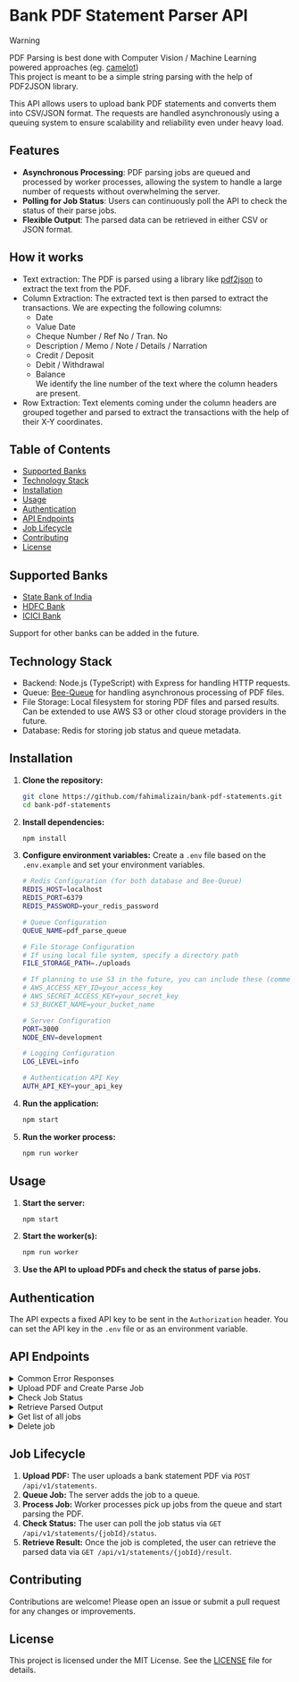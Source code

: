 # Bank PDF Statement Parser API

> [!WARNING]  
> PDF Parsing is best done with Computer Vision / Machine Learning powered approaches (eg. [camelot](https://github.com/atlanhq/camelot))  
> This project is meant to be a simple string parsing with the help of PDF2JSON library.

This API allows users to upload bank PDF statements and converts them into CSV/JSON format. The requests are handled asynchronously using a queuing system to ensure scalability and reliability even under heavy load.

## Features

- **Asynchronous Processing**: PDF parsing jobs are queued and processed by worker processes, allowing the system to handle a large number of requests without overwhelming the server.
- **Polling for Job Status**: Users can continuously poll the API to check the status of their parse jobs.
- **Flexible Output**: The parsed data can be retrieved in either CSV or JSON format.

## How it works

- Text extraction: The PDF is parsed using a library like [pdf2json](https://www.npmjs.com/package/pdf2json) to extract the text from the PDF.
- Column Extraction: The extracted text is then parsed to extract the transactions. We are expecting the following columns:
  - Date
  - Value Date
  - Cheque Number / Ref No / Tran. No
  - Description / Memo / Note / Details / Narration
  - Credit / Deposit
  - Debit / Withdrawal
  - Balance  
  We identify the line number of the text where the column headers are present.
- Row Extraction: Text elements coming under the column headers are grouped together and parsed to extract the transactions with the help of their X-Y coordinates.

## Table of Contents

- [Supported Banks](#supported-banks)
- [Technology Stack](#technology-stack)
- [Installation](#installation)
- [Usage](#usage)
- [Authentication](#authentication)
- [API Endpoints](#api-endpoints)
- [Job Lifecycle](#job-lifecycle)
- [Contributing](#contributing)
- [License](#license)

## Supported Banks
- [State Bank of India](https://www.sbi.co.in/)
- [HDFC Bank](https://www.hdfcbank.com/)
- [ICICI Bank](https://www.icicibank.com/)

Support for other banks can be added in the future.

## Technology Stack

- Backend: Node.js (TypeScript) with Express for handling HTTP requests.
- Queue: [Bee-Queue](https://github.com/bee-queue/bee-queue) for handling asynchronous processing of PDF files.
- File Storage: Local filesystem for storing PDF files and parsed results.  
  Can be extended to use AWS S3 or other cloud storage providers in the future.
- Database: Redis for storing job status and queue metadata.

## Installation

1. **Clone the repository:**
    ```bash
    git clone https://github.com/fahimalizain/bank-pdf-statements.git
    cd bank-pdf-statements
    ```

2. **Install dependencies:**
    ```bash
    npm install
    ```

3. **Configure environment variables:**
    Create a `.env` file based on the `.env.example` and set your environment variables.
    ```bash
    # Redis Configuration (for both database and Bee-Queue)
    REDIS_HOST=localhost
    REDIS_PORT=6379
    REDIS_PASSWORD=your_redis_password

    # Queue Configuration
    QUEUE_NAME=pdf_parse_queue

    # File Storage Configuration
    # If using local file system, specify a directory path
    FILE_STORAGE_PATH=./uploads

    # If planning to use S3 in the future, you can include these (commented out for now)
    # AWS_ACCESS_KEY_ID=your_access_key
    # AWS_SECRET_ACCESS_KEY=your_secret_key
    # S3_BUCKET_NAME=your_bucket_name

    # Server Configuration
    PORT=3000
    NODE_ENV=development

    # Logging Configuration
    LOG_LEVEL=info

    # Authentication API Key
    AUTH_API_KEY=your_api_key
    ```

4. **Run the application:**
    ```bash
    npm start
    ```

5. **Run the worker process:**
    ```bash
    npm run worker
    ```

## Usage

1. **Start the server:**
    ```bash
    npm start
    ```

2. **Start the worker(s):**
    ```bash
    npm run worker
    ```

3. **Use the API to upload PDFs and check the status of parse jobs.**

## Authentication

The API expects a fixed API key to be sent in the `Authorization` header. You can set the API key in the `.env` file or as an environment variable.

## API Endpoints

<details>
<summary>Common Error Responses</summary>

- **AuthError:** Authentication failed.
    ```jsonc
    // HTTP Status Code: 401
    {
        "error": "AuthError",
        "message": "Authentication failed. Please check your API key."
    }
    ```
- **JobNotFoundError:** The job with the specified ID was not found.
    ```jsonc
    // HTTP Status Code: 404
    {
        "error": "JobNotFoundError",
        "message": "Job not found."
    }
    ```
- **ServerError:** An internal server error occurred.
    ```jsonc
    // HTTP Status Code: 500
    {
        "error": "ServerError",
        "message": "An internal server error occurred."
    }
    ```
</details>

<details>
<summary>Upload PDF and Create Parse Job</summary>

- **Endpoint:** `POST /api/v1/statements`
- **Description:** Upload a PDF file to create a parsing job.
- **Request Body:** 
    - Multipart form-data with the key `file` containing the PDF.
    - Optional `outputFormat` parameter to specify the output format (csv or json) default is csv.
- **Response:**
    ```json
    {
        "job_id": "12345",
        "status": "queued",
        "message": "Job has been created and added to the queue."
    }
    ```
- **Response (InvaldFileError):**
    ```jsonc
    // HTTP Status Code: 400
    {
        "error": "InvalidFileError",
        "message": "Invalid file type. Only PDF files are allowed."
    }
    ```
</details>

<details>
<summary>Check Job Status</summary>

- **Endpoint:** `GET /api/v1/statements/{jobId}/status`
- **Description:** Poll the status of a parse job.
- **Response (queued):**
    ```json
    {
        "jobId": "12345",
        "status": "queued",
        "message": "Job is queued."
    }
    ```
- **Response (processing):**
    ```json
    {
        "job_id": "12345",
        "status": "processing",
        "progress": 60,
        "message": "Job is currently being processed."
    }
    ```
- **Response (completed):**
    ```json
    {
        "jobId": "12345",
        "status": "completed",
        "outputFormat": "json",
        "result": {
            "transactions": [...]
        }
    }
    ```
</details>

<details>
<summary>Retrieve Parsed Output</summary>

- **Endpoint:** `GET /api/v1/statements/{jobId}/result`
- **Description:** Retrieve the parsed output in CSV or JSON format.
- **Response (JSON):**
    ```json
    {
        "job_id": "12345",
        "status": "completed",
        "output_format": "json",
        "result": {
            "transactions": [...]
        }
    }
    ```
- **Response (CSV):**
    ```csv
    Date,Description,Amount,Balance
    2024-08-14,"Transaction description",100.00,1500.00
    ```
</details>

<details>
<summary>Get list of all jobs</summary>

- **Endpoint:** `GET /api/v1/statements/jobs`
- **Description:** Get a list of all jobs.
- **Response (JSON):**
    ```json
    [
        {
            "jobId": "12345",
            "status": "queued",
            "createdAt": "2023-08-14T12:34:56.789Z",
            "updatedAt": "2023-08-14T12:34:56.789Z"
        },
        {
            "jobId": "67890",
            "status": "processing",
            "createdAt": "2023-08-14T12:34:56.789Z",
            "updatedAt": "2023-08-14T12:34:56.789Z"
        }
    ]
    ```
</details>

<details>
<summary>Delete job</summary>

- **Endpoint:** `DELETE /api/v1/statements/{jobId}`
- **Description:** Delete a job.
- **Response:**
    ```json
    {
        "jobId": "12345",
        "status": "deleted",
        "message": "Job has been deleted."
    }
    ```
</details>

## Job Lifecycle

1. **Upload PDF:** The user uploads a bank statement PDF via `POST /api/v1/statements`.
2. **Queue Job:** The server adds the job to a queue.
3. **Process Job:** Worker processes pick up jobs from the queue and start parsing the PDF.
4. **Check Status:** The user can poll the job status via `GET /api/v1/statements/{jobId}/status`.
5. **Retrieve Result:** Once the job is completed, the user can retrieve the parsed data via `GET /api/v1/statements/{jobId}/result`.

## Contributing

Contributions are welcome! Please open an issue or submit a pull request for any changes or improvements.

## License

This project is licensed under the MIT License. See the [LICENSE](LICENSE) file for details.
